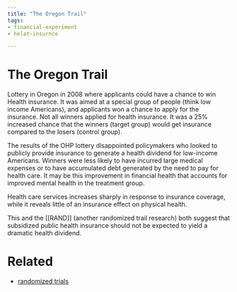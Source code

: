 ```yaml
---
title: "The Oregon Trail"
tags:
- financial-experiment
- helat-insurnce

---
```

# The Oregon Trail
Lottery in Oregon in 2008 where applicants could have a chance to win Health insurance.
It was aimed at a special group of people (think low income Americans), and applicants won a chance  to apply for the insurance. Not all winners applied for health insurance. It was a 25% increased chance that the winners (target group) would get insurance compared to the losers (control group).

The results of the OHP lottery disappointed policymakers who looked to publicly provide insurance to generate a health dividend for low-income Americans.
Winners were less likely to have incurred large medical expenses or to have accumulated debt generated by the need to pay for health care. It may be this improvement in financial health that accounts for improved mental health in the treatment group. 

Health care services increases sharply in response to insurance coverage, while it reveals little of an insurance effect on physical health.

This and the [[RAND]] (another randomized trail research) both suggest that subsidized public health insurance should not be expected to yield a dramatic health dividend.


# Related
- [randomized trials](ECON5100%20-%20Seminar%20Applied%20Microeconomic%20Analysis/randomized%20trials.md)
